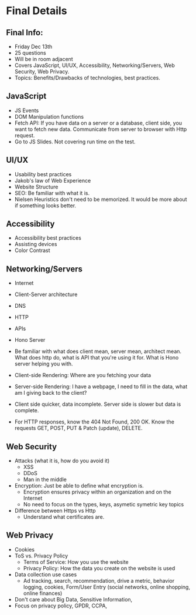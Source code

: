 # Final Details

## Final Info: 
- Friday Dec 13th
- 25 questions
- Will be in room adjacent
- Covers JavaScript, UI/UX, Accessibility, Networking/Servers, Web Security, Web Privacy. 
- Topics: Benefits/Drawbacks of technologies, best practices.

## JavaScript
- JS Events
- DOM Manipulation functions
- Fetch API: If you have data on a server or a database, client side, you want to fetch new data. Communicate from server to browser with Http request. 
- Go to JS Slides. Not covering run time on the test.

## UI/UX
- Usability best practices
- Jakob's law of Web Experience
- Website Structure
- SEO: Be familiar with what it is. 
- Nielsen Heuristics don't need to be memorized. It would be more about if something looks better. 

## Accessibility
- Accessibility best practices
- Assisting devices
- Color Contrast

## Networking/Servers
- Internet
- Client-Server architecture
- DNS
- HTTP
- APIs
- Hono Server
- Be familiar with what does client mean, server mean, architect mean. What does http do, what is API that you're using it for. What is Hono server helping you with.
- Client-side Rendering: Where are you fetching your data
- Server-side Rendering: I have a webpage, I need to fill in the data, what am I giving back to the client? 
- Client side quicker, data incomplete. Server side is slower but data is complete.

- For HTTP responses, know the 404 Not Found, 200 OK. Know the requests GET, POST, PUT & Patch (update), DELETE.

## Web Security 
- Attacks (what it is, how do you avoid it)
    - XSS
    - DDoS
    - Man in the middle
- Encryption: Just be able to define what encryption is.
    - Encryption ensures privacy within an organization and on the Internet
    - No need to focus on the types, keys, asymetic symetric key topics
- Difference between Https vs Http
    - Understand what certificates are.

## Web Privacy 
- Cookies
- ToS vs. Privacy Policy
    - Terms of Service: How you use the website
    - Privacy Policy: How the data you create on the website is used
- Data collection use cases
    - Ad tracking, search, recommendation, drive a metric, behavior logging, cookies, Form/User Entry (social networks, online shopping, online finances)
- Don't care about Big Data, Sensitive Information, 
- Focus on privacy policy, GPDR, CCPA, 
